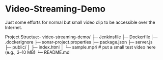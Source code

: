 # Video-Streaming-Demo
Just some efforts for normal but small video clip to be accessible over the Internet.


Project Structue:-
video-streaming-demo/
├─ Jenkinsfile
├─ Dockerfile
├─ .dockerignore
├─ sonar-project.properties
├─ package.json
├─ server.js
├─ public/
│  ├─ index.html
│  └─ sample.mp4        # put a small test video here (e.g., 3–10 MB)
└─ README.md
